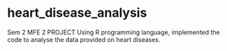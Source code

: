 # heart_disease_analysis
Sem 2 MFE 2 PROJECT
Using R programming language, implemented the code to analyse the data provided on heart diseases.
